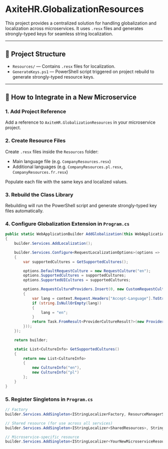 ﻿# AxiteHR.GlobalizationResources

This project provides a centralized solution for handling globalization and localization across microservices. It uses `.resx` files and generates strongly-typed keys for seamless string localization.

---

## 📁 Project Structure

- `Resources/` — Contains `.resx` files for localization.
- `GenerateKeys.ps1` — PowerShell script triggered on project rebuild to generate strongly-typed resource keys.

---

## 🚀 How to Integrate in a New Microservice

### 1. Add Project Reference

Add a reference to `AxiteHR.GlobalizationResources` in your microservice project.

### 2. Create Resource Files

Create `.resx` files inside the `Resources` folder:

- Main language file (e.g. `CompanyResources.resx`)
- Additional languages (e.g. `CompanyResources.pl.resx`, `CompanyResources.fr.resx`)

Populate each file with the same keys and localized values.

### 3. Rebuild the Class Library

Rebuilding will run the PowerShell script and generate strongly-typed key files automatically.

### 4. Configure Globalization Extension in `Program.cs`

```csharp
public static WebApplicationBuilder AddGlobalization(this WebApplicationBuilder builder)
{
    builder.Services.AddLocalization();

    builder.Services.Configure<RequestLocalizationOptions>(options =>
    {
        var supportedCultures = GetSupportedCultures();

        options.DefaultRequestCulture = new RequestCulture("en");
        options.SupportedCultures = supportedCultures;
        options.SupportedUICultures = supportedCultures;

        options.RequestCultureProviders.Insert(0, new CustomRequestCultureProvider(context =>
        {
            var lang = context.Request.Headers["Accept-Language"].ToString();
            if (string.IsNullOrEmpty(lang))
            {
                lang = "en";
            }
            return Task.FromResult<ProviderCultureResult?>(new ProviderCultureResult(lang, lang));
        }));
    });

    return builder;

    static List<CultureInfo> GetSupportedCultures()
    {
        return new List<CultureInfo>
        {
            new CultureInfo("en"),
            new CultureInfo("pl")
        };
    }
}
```

### 5. Register Singletons in `Program.cs`

```csharp
// Factory
builder.Services.AddSingleton<IStringLocalizerFactory, ResourceManagerStringLocalizerFactory>();

// Shared resource (for use across all services)
builder.Services.AddSingleton<IStringLocalizer<SharedResources>, StringLocalizer<SharedResources>>();

// Microservice-specific resource
builder.Services.AddSingleton<IStringLocalizer<YourNewMicroserviceResources>, StringLocalizer<YourNewMicroserviceResources>>();
```
